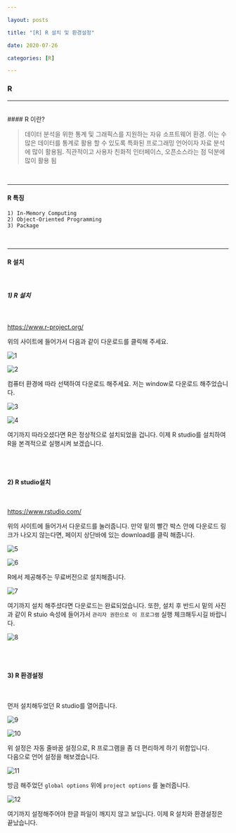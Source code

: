 ```yaml
---

layout: posts

title: "[R] R 설치 및 환경설정"

date: 2020-07-26

categories: [R]

---
```

### R

- - -
 <br>
#### R 이란?


<blockQuote>데이터 분석을 위한 통계 및 그래픽스를 지원하는 자유 소프트웨어 환경.
이는 수 많은 데이터를 통계로 활용 할 수 있도록 특화된 프로그래밍 언어이자 자료 분석에 많이 활용됨.
직관적이고 사용자 친화적 인터페이스, 오픈소스라는 점 덕분에 많이 활용 됨
</blockQuote>

<br>

- - -

<h4>R 특징</h4>

~~~
1) In-Memory Computing
2) Object-Oriented Programming
3) Package
~~~

<br>

- - -

<h4>R 설치</h4>
<br>

<h5>1) R 설치</h5>

<br>

<https://www.r-project.org/>

위의 사이트에 들어가서 다음과 같이 다운로드를 클릭해 주세요.

![1](https://user-images.githubusercontent.com/67821750/88472086-82f75c00-cf4a-11ea-90ea-8fb7c493b255.png)

![2](https://user-images.githubusercontent.com/67821750/88472110-9e626700-cf4a-11ea-8070-49a9913f3e5a.png)

컴퓨터 환경에 따라 선택하여 다운로드 해주세요.
저는 window로 다운로드 해주었습니다.

![3](https://user-images.githubusercontent.com/67821750/88472134-c6ea6100-cf4a-11ea-8aaa-2d54cca8fb3a.png)


![4](https://user-images.githubusercontent.com/67821750/88472139-d23d8c80-cf4a-11ea-934d-210ec1f8b97d.png)

여기까지 따라오셨다면 R은 정상적으로 설치되었을 겁니다.
이제 R studio를 설치하여 R을 본격적으로 실행시켜 보겠습니다.

<br>
<br>
<h4>2) R studio설치</h4>
<br>

<https://www.rstudio.com/>

위의 사이트에 들어가서 다운로드를 눌러줍니다.
만약 밑의 빨간 박스 안에 다운로드 링크가 나오지 않는다면, 페이지 상단바에 있는 download를 클릭 해줍니다.

![5](https://user-images.githubusercontent.com/67821750/88472181-1fb9f980-cf4b-11ea-82ac-da07197b1bb8.png)

![6](https://user-images.githubusercontent.com/67821750/88472200-5859d300-cf4b-11ea-8979-70c69c84ffbf.png)

R에서 제공해주는 무료버전으로 설치해줍니다.

![7](https://user-images.githubusercontent.com/67821750/88472208-6a3b7600-cf4b-11ea-9c98-75a43f05cb0b.png)

여기까지 설치 해주셨다면 다운로드는 완료되었습니다.
또한, 설치 후 반드시 밑의 사진과 같이 R stuio 속성에 들어가서 `관리자 권한으로 이 프로그램` 실행 체크해두시길 바랍니다.

![8](https://user-images.githubusercontent.com/67821750/88472230-9525ca00-cf4b-11ea-9841-60685adf7de8.png)

<br>
<br>
<h4>3) R 환경설정</h4>
<br>

먼저 설치해두었던 R studio를 열어줍니다.

![9](https://user-images.githubusercontent.com/67821750/88472254-bdadc400-cf4b-11ea-940e-dd8dc8d9494f.png)


![10](https://user-images.githubusercontent.com/67821750/88472273-f9488e00-cf4b-11ea-8013-d0b79fcaaa90.png)

위 설정은 자동 줄바꿈 설정으로, R 프로그램을 좀 더 편리하게 하기 위함입니다.
<br>
다음으로 언어 설정을 해보겠습니다.

![11](https://user-images.githubusercontent.com/67821750/88472288-1c733d80-cf4c-11ea-8dfc-e62e948f4e49.png)

방금 해주었던 `global options` 위에 `project options` 를 눌러줍니다.

![12](https://user-images.githubusercontent.com/67821750/88472302-49275500-cf4c-11ea-9761-367649280aef.png)

여기까지 설정해주어야 한글 파일이 깨지지 않고 보입니다.
이제 R 설치와 환경설정은 끝났습니다.

<br>
<br>

